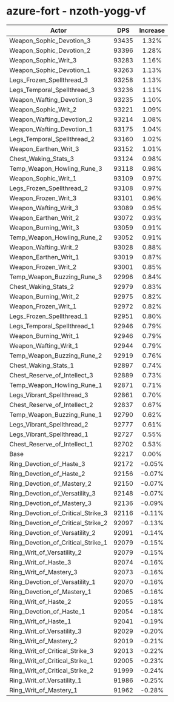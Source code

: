 # azure-fort - nzoth-yogg-vf
| Actor | DPS | Increase |
|---|:---:|:---:|
|Weapon_Sophic_Devotion_3|93435|1.32%|
|Weapon_Sophic_Devotion_2|93396|1.28%|
|Weapon_Sophic_Writ_3|93283|1.16%|
|Weapon_Sophic_Devotion_1|93263|1.13%|
|Legs_Frozen_Spellthread_3|93258|1.13%|
|Legs_Temporal_Spellthread_3|93236|1.11%|
|Weapon_Wafting_Devotion_3|93235|1.10%|
|Weapon_Sophic_Writ_2|93221|1.09%|
|Weapon_Wafting_Devotion_2|93214|1.08%|
|Weapon_Wafting_Devotion_1|93175|1.04%|
|Legs_Temporal_Spellthread_2|93160|1.02%|
|Weapon_Earthen_Writ_3|93152|1.01%|
|Chest_Waking_Stats_3|93124|0.98%|
|Temp_Weapon_Howling_Rune_3|93118|0.98%|
|Weapon_Sophic_Writ_1|93109|0.97%|
|Legs_Frozen_Spellthread_2|93108|0.97%|
|Weapon_Frozen_Writ_3|93101|0.96%|
|Weapon_Wafting_Writ_3|93089|0.95%|
|Weapon_Earthen_Writ_2|93072|0.93%|
|Weapon_Burning_Writ_3|93059|0.91%|
|Temp_Weapon_Howling_Rune_2|93052|0.91%|
|Weapon_Wafting_Writ_2|93028|0.88%|
|Weapon_Earthen_Writ_1|93019|0.87%|
|Weapon_Frozen_Writ_2|93001|0.85%|
|Temp_Weapon_Buzzing_Rune_3|92996|0.84%|
|Chest_Waking_Stats_2|92979|0.83%|
|Weapon_Burning_Writ_2|92975|0.82%|
|Weapon_Frozen_Writ_1|92972|0.82%|
|Legs_Frozen_Spellthread_1|92951|0.80%|
|Legs_Temporal_Spellthread_1|92946|0.79%|
|Weapon_Burning_Writ_1|92946|0.79%|
|Weapon_Wafting_Writ_1|92944|0.79%|
|Temp_Weapon_Buzzing_Rune_2|92919|0.76%|
|Chest_Waking_Stats_1|92897|0.74%|
|Chest_Reserve_of_Intellect_3|92889|0.73%|
|Temp_Weapon_Howling_Rune_1|92871|0.71%|
|Legs_Vibrant_Spellthread_3|92861|0.70%|
|Chest_Reserve_of_Intellect_2|92837|0.67%|
|Temp_Weapon_Buzzing_Rune_1|92790|0.62%|
|Legs_Vibrant_Spellthread_2|92777|0.61%|
|Legs_Vibrant_Spellthread_1|92727|0.55%|
|Chest_Reserve_of_Intellect_1|92702|0.53%|
|Base|92217|0.00%|
|Ring_Devotion_of_Haste_3|92172|-0.05%|
|Ring_Devotion_of_Haste_2|92156|-0.07%|
|Ring_Devotion_of_Mastery_2|92150|-0.07%|
|Ring_Devotion_of_Versatility_3|92148|-0.07%|
|Ring_Devotion_of_Mastery_3|92136|-0.09%|
|Ring_Devotion_of_Critical_Strike_3|92116|-0.11%|
|Ring_Devotion_of_Critical_Strike_2|92097|-0.13%|
|Ring_Devotion_of_Versatility_2|92091|-0.14%|
|Ring_Devotion_of_Critical_Strike_1|92079|-0.15%|
|Ring_Writ_of_Versatility_2|92079|-0.15%|
|Ring_Writ_of_Haste_3|92074|-0.16%|
|Ring_Writ_of_Mastery_3|92073|-0.16%|
|Ring_Devotion_of_Versatility_1|92070|-0.16%|
|Ring_Devotion_of_Mastery_1|92065|-0.16%|
|Ring_Writ_of_Haste_2|92055|-0.18%|
|Ring_Devotion_of_Haste_1|92054|-0.18%|
|Ring_Writ_of_Haste_1|92041|-0.19%|
|Ring_Writ_of_Versatility_3|92029|-0.20%|
|Ring_Writ_of_Mastery_2|92019|-0.21%|
|Ring_Writ_of_Critical_Strike_3|92013|-0.22%|
|Ring_Writ_of_Critical_Strike_1|92005|-0.23%|
|Ring_Writ_of_Critical_Strike_2|91999|-0.24%|
|Ring_Writ_of_Versatility_1|91986|-0.25%|
|Ring_Writ_of_Mastery_1|91962|-0.28%|
